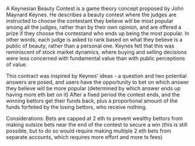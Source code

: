 A Keynesian Beauty Contest is a game theory concept proposed by John Maynard Keynes. 
He describes a beauty contest where the judges are instructed to choose the contestant they believe will be most popular among all the judges, rather than by their own opinion, and are offered a prize if they choose the contestand who ends up being the most popular.
In other words, each judge is asked to rank based on what they believe is a public of beauty, rather than a personal one. 
Keynes felt that this was reminiscent of stock market dynamics, where buying and selling decisions were less concerned with fundamental value than with public perceptions of value. 

This contract was inspired by Keynes' ideas - a question and two potential answers are posed, and users have the opportunity to bet on which answer they believe will be more popular (determined by which answer ends up having more eth bet on it)
After a fixed period the contest ends, and the winning bettors get their funds back, plus a proportional amount of the funds forfeited by the losing bettors, who receive nothing.

Considerations: Bets are capped at 2 eth to prevent wealthy bettors from making outsize bets near the end of the contest to secure a win (this is still possible, but to do so would require making multiple 2 eth bets from separate accounts, which requires more effort and more tx fees)

